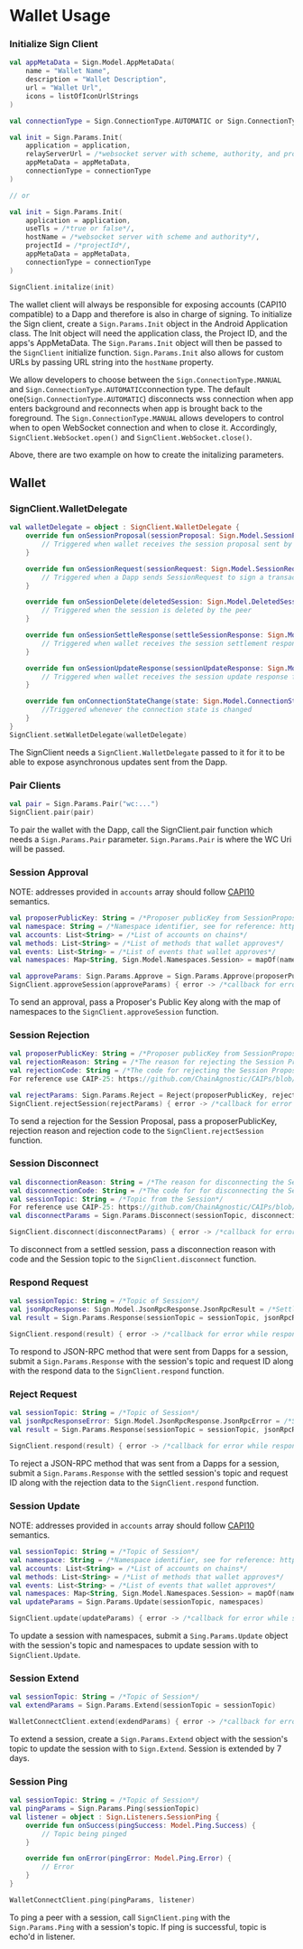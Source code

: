 # Wallet Usage


### **Initialize Sign Client**

```kotlin
val appMetaData = Sign.Model.AppMetaData(
    name = "Wallet Name",
    description = "Wallet Description",
    url = "Wallet Url",
    icons = listOfIconUrlStrings
)

val connectionType = Sign.ConnectionType.AUTOMATIC or Sign.ConnectionType.MANUAL

val init = Sign.Params.Init(
    application = application,
    relayServerUrl = /*websocket server with scheme, authority, and projectId as query parameter*/
    appMetaData = appMetaData,
    connectionType = connectionType
)

// or

val init = Sign.Params.Init(
    application = application,
    useTls = /*true or false*/,
    hostName = /*websocket server with scheme and authority*/,
    projectId = /*projectId*/,
    appMetaData = appMetaData,
    connectionType = connectionType
)

SignClient.initalize(init)
```

The wallet client will always be responsible for exposing accounts (CAPI10 compatible) to a Dapp and therefore is also in charge of signing.
To initialize the Sign client, create a `Sign.Params.Init` object in the Android Application class. The Init object will need the
application class, the Project ID, and the apps's AppMetaData. The `Sign.Params.Init` object will then be passed to the `SignClient`
initialize function. `Sign.Params.Init` also allows for custom URLs by passing URL string into the `hostName` property.

We allow developers to choose between the `Sign.ConnectionType.MANUAL` and `Sign.ConnectionType.AUTOMATIC`connection type. The default
one(`Sign.ConnectionType.AUTOMATIC`) disconnects wss connection when app enters background and reconnects when app is brought back to the
foreground. The `Sign.ConnectionType.MANUAL` allows developers to control when to open WebSocket connection and when to close it.
Accordingly, `SignClient.WebSocket.open()` and `SignClient.WebSocket.close()`.

Above, there are two example on how to create the initalizing parameters.



## **Wallet**

### **SignClient.WalletDelegate**

```kotlin
val walletDelegate = object : SignClient.WalletDelegate {
    override fun onSessionProposal(sessionProposal: Sign.Model.SessionProposal) {
        // Triggered when wallet receives the session proposal sent by a Dapp
    }

    override fun onSessionRequest(sessionRequest: Sign.Model.SessionRequest) {
        // Triggered when a Dapp sends SessionRequest to sign a transaction or a message
    }

    override fun onSessionDelete(deletedSession: Sign.Model.DeletedSession) {
        // Triggered when the session is deleted by the peer
    }

    override fun onSessionSettleResponse(settleSessionResponse: Sign.Model.SettledSessionResponse) {
        // Triggered when wallet receives the session settlement response from Dapp
    }

    override fun onSessionUpdateResponse(sessionUpdateResponse: Sign.Model.SessionUpdateResponse) {
        // Triggered when wallet receives the session update response from Dapp
    }

    override fun onConnectionStateChange(state: Sign.Model.ConnectionState) {
        //Triggered whenever the connection state is changed
    }
}
SignClient.setWalletDelegate(walletDelegate)
```

The SignClient needs a `SignClient.WalletDelegate` passed to it for it to be able to expose asynchronous updates sent from the Dapp.



### **Pair Clients**

```kotlin
val pair = Sign.Params.Pair("wc:...")
SignClient.pair(pair)
```

To pair the wallet with the Dapp, call the SignClient.pair function which needs a `Sign.Params.Pair` parameter.
`Sign.Params.Pair` is where the WC Uri will be passed.



### **Session Approval**

NOTE: addresses provided in `accounts` array should follow [CAPI10](https://github.com/ChainAgnostic/CAIPs/blob/master/CAIPs/caip-10.md)
semantics.

```kotlin
val proposerPublicKey: String = /*Proposer publicKey from SessionProposal object*/
val namespace: String = /*Namespace identifier, see for reference: https://github.com/ChainAgnostic/CAIPs/blob/master/CAIPs/caip-2.md#syntax*/
val accounts: List<String> = /*List of accounts on chains*/
val methods: List<String> = /*List of methods that wallet approves*/
val events: List<String> = /*List of events that wallet approves*/
val namespaces: Map<String, Sign.Model.Namespaces.Session> = mapOf(namespace, Sign.Model.Namespaces.Session(accounts, methods, events))

val approveParams: Sign.Params.Approve = Sign.Params.Approve(proposerPublicKey, namespaces)
SignClient.approveSession(approveParams) { error -> /*callback for error while approving a session*/ }
```

To send an approval, pass a Proposer's Public Key along with the map of namespaces to the `SignClient.approveSession` function.



### **Session Rejection**

```kotlin
val proposerPublicKey: String = /*Proposer publicKey from SessionProposal object*/
val rejectionReason: String = /*The reason for rejecting the Session Proposal*/
val rejectionCode: String = /*The code for rejecting the Session Proposal*/
For reference use CAIP-25: https://github.com/ChainAgnostic/CAIPs/blob/master/CAIPs/caip-25.md

val rejectParams: Sign.Params.Reject = Reject(proposerPublicKey, rejectionReason, rejectionCode)
SignClient.rejectSession(rejectParams) { error -> /*callback for error while rejecting a session*/ }
```

To send a rejection for the Session Proposal, pass a proposerPublicKey, rejection reason and rejection code to
the `SignClient.rejectSession` function.



### **Session Disconnect**

```kotlin
val disconnectionReason: String = /*The reason for disconnecting the Session*/
val disconnectionCode: String = /*The code for for disconnecting the Session*/
val sessionTopic: String = /*Topic from the Session*/
For reference use CAIP-25: https://github.com/ChainAgnostic/CAIPs/blob/master/CAIPs/caip-25.md
val disconnectParams = Sign.Params.Disconnect(sessionTopic, disconnectionReason, disconnectionCode)

SignClient.disconnect(disconnectParams) { error -> /*callback for error while disconnecting a session*/ }
```

To disconnect from a settled session, pass a disconnection reason with code and the Session topic to the `SignClient.disconnect`
function.



### **Respond Request**

```kotlin
val sessionTopic: String = /*Topic of Session*/
val jsonRpcResponse: Sign.Model.JsonRpcResponse.JsonRpcResult = /*Settled Session Request ID along with request data*/
val result = Sign.Params.Response(sessionTopic = sessionTopic, jsonRpcResponse = jsonRpcResponse)

SignClient.respond(result) { error -> /*callback for error while responding session request*/ }
```

To respond to JSON-RPC method that were sent from Dapps for a session, submit a `Sign.Params.Response` with the session's topic and request
ID along with the respond data to the `SignClient.respond` function.

### **Reject Request**

```kotlin
val sessionTopic: String = /*Topic of Session*/
val jsonRpcResponseError: Sign.Model.JsonRpcResponse.JsonRpcError = /*Session Request ID along with error code and message*/
val result = Sign.Params.Response(sessionTopic = sessionTopic, jsonRpcResponse = jsonRpcResponseError)

SignClient.respond(result) { error -> /*callback for error while responding session request*/ }
```

To reject a JSON-RPC method that was sent from a Dapps for a session, submit a `Sign.Params.Response` with the settled session's topic and
request ID along with the rejection data to the `SignClient.respond` function.



### **Session Update**

NOTE: addresses provided in `accounts` array should follow [CAPI10](https://github.com/ChainAgnostic/CAIPs/blob/master/CAIPs/caip-10.md)
semantics.

```kotlin
val sessionTopic: String = /*Topic of Session*/
val namespace: String = /*Namespace identifier, see for reference: https://github.com/ChainAgnostic/CAIPs/blob/master/CAIPs/caip-2.md#syntax*/
val accounts: List<String> = /*List of accounts on chains*/
val methods: List<String> = /*List of methods that wallet approves*/
val events: List<String> = /*List of events that wallet approves*/
val namespaces: Map<String, Sign.Model.Namespaces.Session> = mapOf(namespace, Sign.Model.Namespaces.Session(accounts, methods, events))
val updateParams = Sign.Params.Update(sessionTopic, namespaces)

SignClient.update(updateParams) { error -> /*callback for error while sending session update*/ }
```

To update a session with namespaces, submit a `Sing.Params.Update` object with the session's topic and namespaces to update session with
to `SignClient.Update`.



### **Session Extend**

```kotlin
val sessionTopic: String = /*Topic of Session*/
val extendParams = Sign.Params.Extend(sessionTopic = sessionTopic)

WalletConnectClient.extend(exdendParams) { error -> /*callback for error while extending a session*/ }
```

To extend a session, create a `Sign.Params.Extend` object with the session's topic to update the session with to `Sign.Extend`. Session is
extended by 7 days.



### **Session Ping**

```kotlin
val sessionTopic: String = /*Topic of Session*/
val pingParams = Sign.Params.Ping(sessionTopic)
val listener = object : Sign.Listeners.SessionPing {
    override fun onSuccess(pingSuccess: Model.Ping.Success) {
        // Topic being pinged
    }

    override fun onError(pingError: Model.Ping.Error) {
        // Error
    }
}

WalletConnectClient.ping(pingParams, listener)
```

To ping a peer with a session, call `SignClient.ping` with the `Sign.Params.Ping` with a session's topic. If ping is successful, topic is
echo'd in listener.